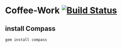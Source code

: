 Coffee-Work [![Build Status](https://travis-ci.org/yuchan/coffee-work.svg?branch=master)](https://travis-ci.org/yuchan/coffee-work)
=====================

## install Compass

    gem install compass
